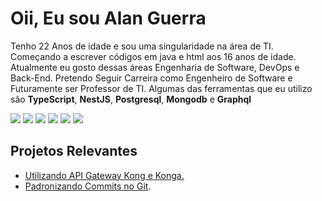 # Oii, Eu sou Alan Guerra

Tenho 22 Anos de idade e sou uma singularidade na área de TI. Começando a escrever códigos em java e html aos 16 anos de idade. Atualmente eu gosto dessas áreas Engenharia de Software, DevOps e Back-End. Pretendo Seguir Carreira como Engenheiro de Software e Futuramente ser Professor de TI. Algumas das ferramentas que eu utilizo são **TypeScript**, **NestJS**, **Postgresql**, **Mongodb** e **Graphql**

<div> 
  <a href="https://www.youtube.com/@als-guerra" target="_blank"><img src="https://img.shields.io/badge/YouTube-FF0000?style=for-the-badge&logo=youtube&logoColor=white" target="_blank"></a>
  <a href="https://instagram.com/als-guerra" target="_blank"><img src="https://img.shields.io/badge/-Instagram-%23E4405F?style=for-the-badge&logo=instagram&logoColor=white" target="_blank"></a>
 	<a href="https://www.x.com/als_guerra" target="_blank"><img src="https://img.shields.io/badge/Twitter-9146FF?style=for-the-badge&logo=twitter&logoColor=white" target="_blank"></a>
 <a href="https://discord.gg/r688QaeS4E" target="_blank"><img src="https://img.shields.io/badge/Discord-7289DA?style=for-the-badge&logo=discord&logoColor=white" target="_blank"></a> 
  <a href = "mailto:alanlimadasilvaguerra@outlook.com"><img src="https://img.shields.io/badge/-Gmail-%23333?style=for-the-badge&logo=gmail&logoColor=white" target="_blank"></a>
  <a href="https://www.linkedin.com/in/als-guerra" target="_blank"><img src="https://img.shields.io/badge/-LinkedIn-%230077B5?style=for-the-badge&logo=linkedin&logoColor=white" target="_blank"></a> 
</div>

## Projetos Relevantes

- [Utilizando API Gateway Kong e Konga.](https://github.com/material-estudos-alan/api-gateway-microservices)
- [Padronizando Commits no Git](https://github.com/material-estudos-alan/padronizando-commits).

